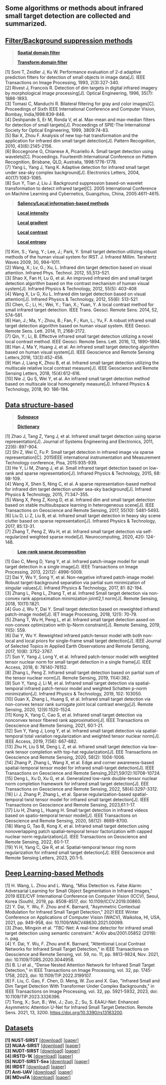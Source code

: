 ## **Some algorithms or methods about infrared small target detection are collected and summarized.**

  ## **[Filter/Background suppression methods]()**  

  >[**Spatial domain filter**]()
>
  >[**Transform domain filter**]()
 
[1]	Soni T, Zeidler J, Ku W. Performance evaluation of 2-d adaptive prediction filters for detection of small objects in image data[J]. IEEE Transactions on Image Processing, 1993, 2(3):327-340.    
[2]	Rivest J, Francois R. Detection of dim targets in digital infrared imagery by morphological image processing[J]. Optical Engineering, 1996, 35(7): 1886-1893.    
[3]	Tomasi C, Manduchi R. Bilateral filtering for gray and color images[C]. Proceedings of Sixth IEEE International Conference and Computer Vision, Bombay, India,1998:839-846.    
[4]	Deshpande S, Er M, Ronda V, et al. Max-mean and max-median filters for detection of small targets[J]. Proceedings of SPIE-The International Society for Optical Engineering, 1999, 3809:74-83.     
[5]	Bai X, Zhou F. Analysis of new top-hat transformation and the application for infrared dim small target detection[J]. Pattern Recognition, 2010, 43(6):2145-2156.     
[6]	Boccegnone G, Chianese A, Picariello A. Small target detection using wavelets[C]. Proceedings. Fourteenth International Conference on Pattern Recognition, Brisbane, QLD, Australia, 1998:1776-1778.     
[7]	Yang L, Yang J, Yang K. Adaptive detection for infrared small target under sea-sky complex background[J]. Electronics Letters, 2004, 40(17):1083-1085.     
[8]	Sun Y, Tian J, Liu J. Background suppression based-on wavelet transformation to detect infrared target[C]. 2005 International Conference on Machine Learning and Cybernetics, Guangzhou, China, 2005:4611-4615.     


 >**[Saliency/Local information-based methods]()**

>[**Local intensity**]()
>
>[**Local gradient**]()
>
>[**Local contrast**]()
>
>[**Local entropy**]()  


 [1]	Kim, S.; Yang, Y.; Lee, J.; Park, Y. Small target detection utilizing robust methods of the human visual system for IRST. J. Infrared Millim. Terahertz Waves 2009, 30, 994–1011.  
[2]	Wang, X.; Lv, G.; Xu, L. Infrared dim target detection based on visual attention. Infrared Phys. Technol. 2012, 55,513–521.  
[3]	Shao X, Fan H, Lu G, et al. An improved infrared dim and small target detection algorithm based on the contrast mechanism of human visual system[J]. Infrared Physics & Technology, 2012, 55(5): 403-408  
[4]	Wang X, Lv G, Xu L. Infrared dim target detection based on visual attention[J]. Infrared Physics & Technology, 2012, 55(6): 513-521  
[5]	Chen, C.; Li, H.; Wei, Y.; Tian, X.; Yuan, Y. A local contrast method for small infrared target detection. IEEE Trans. Geosci. Remote Sens. 2014, 52, 574–581.  
[6]	Han, J.; Ma, Y.; Zhou, B.; Fan, F.; Kun, L.; Yu, F. A robust infrared small target detection algorithm based on human visual system. IEEE Geosci. Remote Sens. Lett. 2014, 11, 2168–2172.  
[7]	Qin, Y.; Li, B. Effective infrared small target detection utilizing a novel local contrast method. IEEE Geosci. Remote Sens. Lett. 2016, 13, 1890–1894.   
[8]	Han J, Ma Y, Huang J, et al. An infrared small target detecting algorithm based on human visual system[J]. IEEE Geoscience and Remote Sensing Letters,2016, 13(3):452-456.   
[9]	Han J, Liang K, Zhou B, et al. Infrared small target detection utilizing the multiscale relative local contrast measure[J]. IEEE Geoscience and Remote Sensing Letters, 2018, 15(4):612-616.   
[10]	Nie J, Qu S, Wei Y, et al. An infrared small target detection method based on multiscale local homogeneity measure[J]. Infrared Physics & Technology, 2018, 90: 186-194.   

 ## **[Data structure-based]()**

 >**[Subspace]()**

 >**[Dictionary]()**

[1]	Zhao J, Tang Z, Yang J, et al. Infrared small target detection using sparse representation[J]. Journal of Systems Engineering and Electronics, 2011, 22(6): 897-904.    
[2]	Shi Z, Wei C, Fu P. Small target detection in infrared image via sparse representation[C]. 2015IEEE international instrumentation and Measurement Technology conference, Pisa, 2015:935-939.    
[3]	He Y, Li M, Zhang J, et al. Small infrared target detection based on low-rank and sparse representation[J]. Infrared Physics & Technology, 2015, 68: 98-109.    
[4]	Wang X, Shen S, Ning C, et al. A sparse representation-based method for infrared dim target detection under sea-sky background[J]. Infrared Physics & Technology, 2015, 71:347-355.    
[5]	Wang X, Peng Z, Kong D, et al. Infrared dim and small target detection based on stable multisubspace learning in heterogeneous scene[J]. IEEE Transactions on Geoscience and Remote Sensing, 2017, 55(10): 5481-5493.    
[6]	Liu D, Li Z, Liu B, et al. Infrared small target detection in heavy sky scene clutter based on sparse representation[J]. Infrared Physics & Technology, 2017, 85:13-31.    
[7]	Zhang T, Peng Z, Wu H, et al. Infrared small target detection via self-regularized weighted sparse model[J]. Neurocomputing, 2020, 420: 124-148.  

>**[Low-rank sparse decomposition]()**

[1]	Gao C, Meng D, Yang Y, et al. Infrared patch-image model for small target detection in a single image[J]. IEEE Transactions on Image Processing, 2013, 22(12): 4996-5009.  
[2]	Dai Y, Wu Y, Song Y, et al. Non-negative infrared patch-image model: Robust target-background separation via partial sum minimization of singular values[J]. Infrared Physics & Technology, 2017, 81: 82-194.  
[3]	Zhang L, Peng L, Zhang T, et al. Infrared Small target detection via non-convex rank approximation minimization jointl2,1 norm[J]. Remote Sensing, 2018, 10(11):1821.  
[4]	Guo J, Wu Y, Dai Y. Small target detection based on reweighted infrared patch-image model[J]. IET Image Processing, 2018, 12(1): 70-79.  
[5]	Zhang T, Wu H, Peng L, et al. Infrared small target detection aased on non-convex optimization with lp-Norm constraint[J]. Remote Sensing, 2019, 11(5): 559.  
[6]	Dai Y, Wu Y. Reweighted infrared patch-tensor model with both non-local and local priors for single-frame small target detection[J]. IEEE Journal of Selected Topics in Applied Earth Observations and Remote Sensing, 2017, 10(8): 3752-3767.  
[7]	Sun Y, Yang J, Long Y, et al. Infrared patch-tensor model with weighted tensor nuclear norm for small target detection in a single frame[J]. IEEE Access, 2018, 6: 76140-76152.  
[8]	Zhang L, Peng Z. Infrared small target detection based on partial sum of the tensor nuclear norm[J]. Remote Sensing, 2019, 11(4):382.  
[9]	Sun Y, Yang J, Li M, et al. Infrared small target detection via spatial-temporal infrared patch-tensor model and weighted Schatten p-norm minimization[J]. Infrared Physics & Technology, 2019, 102: 103050.  
[10]	Guan X, Zhang L, Huang S, et al. Infrared small target detection via non-convex tensor rank surrogate joint local contrast energy[J]. Remote Sensing, 2020, 12(9):1520-1524.  
[11]	Kong X, Yang C, Cao S, et al. Infrared small target detection via nonconvex tensor fibered rank approximation[J]. IEEE Transactions on Geoscience and Remote Sensing, 2021, 60:1-21.  
[12]	Sun Y, Yang J, Long Y, et al. Infrared small target detection via spatial-temporal total variation regularization and weighted tensor nuclear norm[J]. IEEE Access, 2019, 7(56): 667-682.  
[13]	Zhu H, Liu S M, Deng L Z, et al. Infrared small target detection via low-rank tensor completion with top-hat regularization[J]. EEE Transactions on Geoscience and Remote Sensing, 2020, 58(2): 1004-1006.   
[14]	Zhang P, Zhang L, Wang X, et al. Edge and corner awareness-based spatial-temporal tensor model for infrared small-target detection[J]. IEEE Transactions on Geoscience and Remote Sensing,2021,59(12):10708-10724.   
[15]	Deng L, Xu D, Xu G, et al. Generalized low-rank double-tensor nuclear norm completion framework for infrared small target detection[J]. EEE Transactions on Geoscience and Remote Sensing, 2022, 58(4):3297-3312.   
[16]	Li J, Zhang P, Zhang L, et al. Sparse regularization-based spatial-temporal twist tensor model for infrared small target detection[J]. IEEE Transactions on Geoscience and Remote Sensing, 2023,61:1-17.  
[17]	Liu H, Zhang L, Huang H. Small target detection in infrared videos based on spatio-temporal tensor model[J]. IEEE Transactions on Geoscience and Remote Sensing, 2020, 58(12): 8689-8700.  
[18]	Wang G, Tao B, Kong X, et al. Infrared small target detection using nonoverlapping patch spatial–temporal tensor factorization with capped nuclear norm regularization[J]. IEEE Transactions on Geoscience and Remote Sensing, 2022, 60:1-17.     
[19]	Yi H, Yang C, Qie R, et al. Spatial-temporal tensor ring norm regularization for infrared small target detection[J]. IEEE Geoscience and Remote Sensing Letters, 2023, 20:1-5.    

## **[Deep Learning-based Methods]()**  
[1] H. Wang, L. Zhou and L. Wang, "Miss Detection vs. False Alarm: Adversarial Learning for Small Object Segmentation in Infrared Images," 2019 IEEE/CVF International Conference on Computer Vision (ICCV), Seoul, Korea (South), 2019, pp. 8508-8517, doi: 10.1109/ICCV.2019.00860.  
[2] Y. Dai, Y. Wu, F. Zhou and K. Barnard, "Asymmetric Contextual Modulation for Infrared Small Target Detection," 2021 IEEE Winter Conference on Applications of Computer Vision (WACV), Waikoloa, HI, USA, 2021, pp. 949-958, doi: 10.1109/WACV48630.2021.00099.   
[3] Zhao, Mingxin et al. “TBC-Net: A real-time detector for infrared small target detection using semantic constraint.” ArXiv abs/2001.05852 (2019): n. pag.   
[4] Y. Dai, Y. Wu, F. Zhou and K. Barnard, "Attentional Local Contrast Networks for Infrared Small Target Detection," in IEEE Transactions on Geoscience and Remote Sensing, vol. 59, no. 11, pp. 9813-9824, Nov. 2021, doi: 10.1109/TGRS.2020.3044958.   
[5] B. Li et al., "Dense Nested Attention Network for Infrared Small Target Detection," in IEEE Transactions on Image Processing, vol. 32, pp. 1745-1758, 2023, doi: 10.1109/TIP.2022.3199107.    
[6] F. Liu, C. Gao, F. Chen, D. Meng, W. Zuo and X. Gao, "Infrared Small and Dim Target Detection With Transformer Under Complex Backgrounds," in IEEE Transactions on Image Processing, vol. 32, pp. 5921-5932, 2023, doi: 10.1109/TIP.2023.3326396.  
[7] Tong, X.; Sun, B.; Wei, J.; Zuo, Z.; Su, S. EAAU-Net: Enhanced Asymmetric Attention U-Net for Infrared Small Target Detection. Remote Sens. 2021, 13, 3200. https://doi.org/10.3390/rs13163200.   




## **[Datasets]()** 
**[1] NUST-SIRST** [[download]](https://github.com/wanghuanphd/MDvsFA_cGAN) [[paper]](https://openaccess.thecvf.com/content_ICCV_2019/papers/Wang_Miss_Detection_vs._False_Alarm_Adversarial_Learning_for_Small_Object_ICCV_2019_paper.pdf)  
**[2] NUAA-SIRST** [[download]](https://github.com/YimianDai/sirst) [[paper]](https://arxiv.org/pdf/2009.14530.pdf)  
**[3] NUDT-SIRST** [[download]](https://github.com/YeRen123455/Infrared-Small-Target-Detection) [[paper]](https://ieeexplore.ieee.org/abstract/document/9864119)  
**[4] IRSTD-1K** [[download]](https://github.com/RuiZhang97/ISNet) [[paper]](https://ieeexplore.ieee.org/document/9880295)  
**[5] NUDT-SIRST-Sea** [[download]](https://github.com/TianhaoWu16/Multi-level-TransUNet-for-Space-based-Infrared-Tiny-ship-Detection) [[paper]](https://ieeexplore.ieee.org/document/10011449)  
**[6] IRDST** [[download]](https://github.com/sun11999/RDIAN) [[paper]](https://ieeexplore.ieee.org/document/10011452)  
**[7] Anti-UAV** [[download]](https://modelscope.cn/models/iic/3rd_Anti-UAV_CVPR23/summary) [[paper]](https://arxiv.org/pdf/2101.08466.pdf)  
**[8] MDvsFA** [[download]](https://github.com/wanghuanphd/MDvsFA_cGAN) [[paper]](https://openaccess.thecvf.com/content_ICCV_2019/papers/Wang_Miss_Detection_vs._False_Alarm_Adversarial_Learning_for_Small_Object_ICCV_2019_paper.pdf)  








